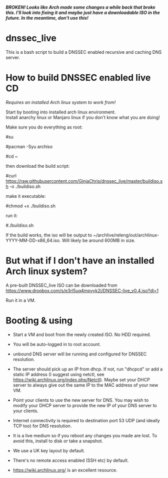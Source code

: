 ***BROKEN!  Looks like Arch made some changes a while back that broke this.   I'll look into fixing it and maybe just have a downloadable ISO in the future.
In the meantime, don't use this!***

# dnssec_live

This is a bash script to build a DNSSEC enabled recursive and caching DNS server.  


How to build DNSSEC enabled live CD
===================================
*Requires an installed Arch linux system to work from!*

Start by booting into installed arch linux environment.   
Install anarchy linux or Manjaro linux if you don't know what you are doing!

Make sure you do everything as root:

#su   

#pacman -Syu archiso

#cd ~

then download the build script:

#curl https://raw.githubusercontent.com/GinjaChris/dnssec_live/master/buildiso.sh -o ./buildiso.sh

make it executable:

#chmod +x ./buildiso.sh

run it:

#./buildiso.sh

If the build works, the iso will be output to ~/archlive/releng/out/archlinux-YYYY-MM-DD-x86_64.iso.  Will likely be around 600MB in size.


But what if I don't have an installed Arch linux system?
========================================================

A pre-built DNSSEC_live ISO can be downloaded from https://www.dropbox.com/s/e3rl5uq4mpvyk2i/DNSSEC-live_v0.4.iso?dl=1

Run it in a VM.


Booting & using
===============

- Start a VM and boot from the newly created ISO.  No HDD required.

- You will be auto-logged in to root account.

- unbound DNS server will be running and configured for DNSSEC resolution.

- The server should pick up an IP from dhcp.  If not, run "dhcpcd" or add a static IP address (I suggest using netctl, see https://wiki.archlinux.org/index.php/Netctl).
Maybe set your DHCP server to always give out the same IP to the MAC address of your new VM.

- Point your clients to use the new server for DNS.  You may wish to modify your DHCP server to provide the new IP of your DNS server to your clients.

- Internet connectivity is required to destination port 53 UDP (and ideally TCP too) for DNS resolution.

- It is a live medium so if you reboot any changes you made are lost.  To avoid this, install to disk or take a snapshot.

- We use a UK key layout by default.

- There's no remote access enabled (SSH etc) by default.

- https://wiki.archlinux.org/ is an excellent resource.
